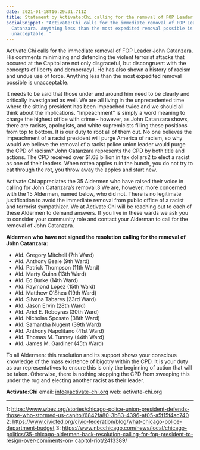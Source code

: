 ```yaml
---
date: 2021-01-18T16:29:31.711Z
title: Statement by Activate:Chi calling for the removal of FOP Leader John Catanzara
socialSnippet: "Activate:Chi calls for the immediate removal of FOP Leader John
  Catanzara. Anything less than the most expedited removal possible is
  unacceptable. "
---
```

Activate:Chi calls for the immediate removal of FOP Leader John Catanzara. His comments minimizing and defending the violent terrorist attacks that occured at the Capitol are not only disgraceful, but discongruent with the concepts of liberty and democracy1. He has also shown a history of racism and undue use of force. Anything less than the most expedited removal possible is unacceptable.

It needs to be said that those under and around him need to be clearly and critically investigated as well. We are all living in the unprecedented time where the sitting president has been impeached twice and we should all think about the implications. “Impeachment” is simply a word meaning to charge the highest office with crime - however, as John Catanzara shows, there are racists, apologists, and white supremicists filling these positions from top to bottom. It is our duty to root all of them out. No one believes the impeachment of a racist president will purge America of racism, so why would we believe the removal of a racist police union leader would purge the CPD of racism? John Catanzara represents the CPD by both title and actions. The CPD received over $1.68 billion in tax dollars2 to elect a racist as one of their leaders. When rotten apples ruin the bunch, you do not try to eat through the rot, you throw away the apples and start new.

Activate:Chi appreciates the 35 Aldermen who have raised their voice in calling for John Catanzara’s removal.3 We are, however, more concerned with the 15 Aldermen, named below, who did not. There is no legitimate justification to avoid the immediate removal from public office of a racist and terrorist sympathizer. We at Activate:Chi will be reaching out to each of these Aldermen to demand answers. If you live in these wards we ask you to consider your community role and contact your Alderman to call for the removal of John Catanzara.

**Aldermen who have not signed the resolution calling for the removal of John Catanzara:**

* Ald. Gregory Mitchell (7th Ward)
* Ald. Anthony Beale (9th Ward)
* Ald. Patrick Thompson (11th Ward)
* Ald. Marty Quinn (13th Ward)
* Ald. Ed Burke (14th Ward)
* Ald. Raymond Lopez (15th Ward)
* Ald. Matthew O’Shea (19th Ward)
* Ald. Silvana Tabares (23rd Ward)
* Ald. Jason Ervin (28th Ward)
* Ald. Ariel E. Reboyras (30th Ward)
* Ald. Nicholas Sposato (38th Ward)
* Ald. Samantha Nugent (39th Ward)
* Ald. Anthony Napolitano (41st Ward)
* Ald. Thomas M. Tunney (44th Ward)
* Ald. James M. Gardiner (45th Ward)

To all Aldermen: this resolution and its support shows your conscious knowledge of the mass existence of bigotry within the CPD. It is your duty as our representatives to ensure this is only the beginning of action that will be taken. Otherwise, there is nothing stopping the CPD from sweeping this under the rug and electing another racist as their leader.

**Activate:Chi**
email: info@activate-chi.org
web: activate-chi.org

---

1: https://www.wbez.org/stories/chicago-police-union-president-defends-those-who-stormed-us-capitol/6842fa80-3b83-4396-af05-a5f15f4ac740
2: https://www.civicfed.org/civic-federation/blog/what-chicago-police-department-budget
3: https://www.nbcchicago.com/news/local/chicago-politics/35-chicago-aldermen-back-resolution-calling-for-fop-president-to-resign-over-comments-on-
capitol-riot/2413389/